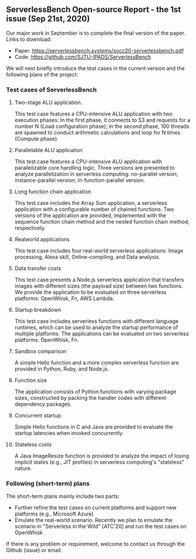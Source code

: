 ## ServerlessBench Open-source Report - the 1st issue (Sep 21st, 2020)


Our major work in September is to complete the final version of the paper. Links to download:

* Paper: https://serverlessbench.systems/socc20-serverlessbench.pdf
* Code: https://github.com/SJTU-IPADS/ServerlessBench

We will next briefly introduce the test cases in the current version and the following plans of the project:

### Test cases of ServerlessBench

1. Two-stage ALU application.

   This test case features a CPU-intensive ALU application with two execution phases: In the first phase, it connects to S3 and requests for a number N (Load configuration phase); in the second phase, 100 threads are spawned to conduct arithmetic calculations and loop for N times (Compute phase). 

2. Parallelable ALU application

   This test case features a CPU-intensive ALU application with parallelizable core handling logic. Three versions are presented to analyze parallelization in serverless computing: no-parallel version; instance-parallel version; in-function-parallel version.

2. Long function chain application

   This test case includes the Array Sum application, a serverless application with a configurable number of chained functions. Two versions of the application are provided, implemented with the sequence function chain method and the nested function chain method, respectively.

3. Realworld applications

   This test case includes four real-world serverless applications: Image processing, Alexa skill, Online-compiling, and Data analysis.

4. Data transfer costs

   This test case presents a Node.js serverless application that transfers images with different sizes (the payload size) between two functions. We provide the application to be evaluated on three serverless platforms: OpenWhisk, Fn, AWS Lambda.

6. Startup breakdown

   This test case includes serverless functions with different language runtimes, which can be used to analyze the startup performance of multiple platforms. The applications can be evaluated on two serverless platforms: OpenWhisk, Fn.

7. Sandbox comparison

   A simple Hello function and a more complex serverless function are provided in Python, Ruby, and Node.js.

8. Function size

   The application consists of Python functions with varying package sizes, constructed by packing the handler codes with different dependency packages.

9. Concurrent startup

   Simple Hello functions in C and Java are provided to evaluate the startup latencies when invoked concurrently.

10. Stateless costs

    A Java ImageResize function is provided to analyze the impact of losing implicit states (e.g., JIT profiles) in serverless computing's "stateless" nature.

### Following (short-term) plans

The short-term plans mainly include two parts:

* Further refine the test cases on current platforms and support new platforms (e.g., Microsoft Azure)
* Emulate the real-world scenario. Recently we plan to emulate the scenario in "Serverless in the Wild" [ATC'20] and run the test cases on OpenWhisk

If there is any problem or requirement, welcome to contact us through the Github (issue) or email.